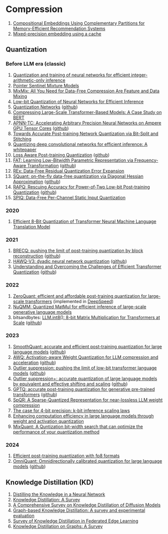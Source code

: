 # Compression
1. [Compositional Embeddings Using Complementary Partitions for Memory-Efficient Recommendation Systems](https://github.com/vvchernov/LLM_info/blob/main/papers/compression/compositional_embedding.pdf)
2. [Mixed-precision embedding using a cache](https://github.com/vvchernov/LLM_info/blob/main/papers/compression/mixed_precision_embedding.pdf)

## Quantization

### Before LLM era (classic)
1. [Quantization and training of neural networks for efficient integer-arithmetic-only inference](https://github.com/vvchernov/LLM_info/blob/main/papers/compression/quantization/before_llm/NN_with_int_arithmetic_only.pdf)
2. [Pointer Sentinel Mixture Models](https://github.com/vvchernov/LLM_info/blob/main/papers/compression/quantization/before_llm/sentinel_mixture_models.pdf)
3. [MixMix: All You Need for Data-Free Compression Are Feature and Data Mixing](https://github.com/vvchernov/LLM_info/blob/main/papers/compression/quantization/before_llm/MixMix.pdf)
4. [Low-bit Quantization of Neural Networks for Efficient Inference](https://github.com/vvchernov/LLM_info/blob/main/papers/compression/quantization/before_llm/low_bit_quant.pdf)
5. [Quantization Networks](https://github.com/vvchernov/LLM_info/blob/main/papers/compression/quantization/before_llm/quantization_networks.pdf) ([github](https://github.com/aliyun/alibabacloud-quantization-networks))
6. [Compressing Large-Scale Transformer-Based Models: A Case Study on BERT](https://github.com/vvchernov/LLM_info/blob/main/papers/compression/quantization/before_llm/compressing_large_scale_transformer_based_models.pdf)
7. [APNN-TC: Accelerating Arbitrary Precision Neural Networks on Ampere GPU Tensor Cores](https://github.com/vvchernov/LLM_info/blob/main/papers/compression/quantization/before_llm/apnn-tc.pdf) ([github](https://github.com/BoyuanFeng/APNN-TC))
8. [Towards Accurate Post-training Network Quantization via Bit-Split and Stitching](https://github.com/vvchernov/LLM_info/blob/main/papers/compression/quantization/before_llm/bit_split.pdf)
9. [Quantizing deep convolutional networks for efficient inference: A whitepaper](https://github.com/vvchernov/LLM_info/blob/main/papers/compression/quantization/before_llm/conv_quant_whitepaper.pdf)
10. [Loss Aware Post-training Quantization](https://github.com/vvchernov/LLM_info/blob/main/papers/compression/quantization/before_llm/loss_aware_ptq.pdf) ([github](https://github.com/ynahshan/nn-quantization-pytorch/tree/master/lapq))
11. [FAT: Learning Low-Bitwidth Parametric Representation via Frequency-Aware Transformation](https://github.com/vvchernov/LLM_info/blob/main/papers/compression/quantization/before_llm/fat.pdf) ([github](https://github.com/ChaofanTao/FAT_Quantization))
12. [REx: Data-Free Residual Quantization Error Expansion](https://github.com/vvchernov/LLM_info/blob/main/papers/compression/quantization/before_llm/REx.pdf)
13. [SQuant: on-the-fly data-free quantization via Diagonal Hessian Approximation](https://github.com/vvchernov/LLM_info/blob/main/papers/compression/quantization/before_llm/SQuant.pdf) ([github](https://github.com/clevercool/SQuant))
14. [RAPQ: Rescuing Accuracy for Power-of-Two Low-bit Post-training Quantization](https://github.com/vvchernov/LLM_info/blob/main/papers/compression/quantization/before_llm/RAPQ.pdf) ([github](https://github.com/BillAmihom/RAPQ))
15. [SPIQ: Data-Free Per-Channel Static Input Quantization](https://github.com/vvchernov/LLM_info/blob/main/papers/compression/quantization/before_llm/SPIQ.pdf)

### 2020
1. [Efficient 8-Bit Quantization of Transformer Neural Machine Language Translation Model](https://github.com/vvchernov/LLM_info/blob/main/papers/compression/quantization/efficient_8bit_quant.pdf)

### 2021
1. [BRECQ: pushing the limit of post-training quantization by block reconstruction](https://github.com/vvchernov/LLM_info/blob/main/papers/compression/quantization/BRECQ.pdf) ([github](https://github.com/yhhhli/BRECQ))
2. [HAWQ-V3: dyadic neural network quantization](https://github.com/vvchernov/LLM_info/blob/main/papers/compression/quantization/HAWQ-v3.pdf) ([github](https://github.com/zhen-dong/hawq.git))
3. [Understanding and Overcoming the Challenges of Efficient Transformer Quantization](https://github.com/vvchernov/LLM_info/blob/main/papers/compression/quantization/efficient_transformer_quant.pdf) ([github](https://github.com/qualcomm-ai-research/transformer-quantization))

### 2022
1. [ZeroQuant: efficient and affordable post-training quantization for large-scale transformers](https://github.com/vvchernov/LLM_info/blob/main/papers/compression/quantization/ZeroQuant.pdf) (implemented in [DeepSpeed](https://github.com/microsoft/DeepSpeed))
2. [NuQMM: Quantized MatMul for efficient inference of large-scale generative language models](https://github.com/vvchernov/LLM_info/blob/main/papers/compression/quantization/NuQMM.pdf)
3. bitsandbytes: [LLM.int8(): 8-bit Matrix Multiplication for Transformers at Scale](https://github.com/vvchernov/LLM_info/blob/main/papers/compression/quantization/llm_int8.pdf) ([github](https://github.com/bitsandbytes-foundation/bitsandbytes))

### 2023
1. [SmoothQuant: accurate and efficient post-training quantization for large language models](https://github.com/vvchernov/LLM_info/blob/main/papers/compression/quantization/SmoothQuant.pdf) ([github](https://github.com/mit-han-lab/smoothquant))
2. [AWQ: Activation-aware Weight Quantization for LLM compression and acceleration](https://github.com/vvchernov/LLM_info/blob/main/papers/compression/quantization/AWQ.pdf) ([github](https://github.com/mit-han-lab/llm-awq))
3. [Outlier suppression: pushing the limit of low-bit transformer language models](https://github.com/vvchernov/LLM_info/blob/main/papers/compression/quantization/OutlierSuppression.pdf) ([github](https://github.com/wimh966/outlier_suppression))
4. [Outlier suppression+: accurate quantization of large language models by equivalent and effective shifting and scaling](https://github.com/vvchernov/LLM_info/blob/main/papers/compression/quantization/OutlierSuppresion_plus.pdf) ([github](https://github.com/ModelTC/Outlier_Suppression_Plus))
5. [GPTQ: accurate post-training quantization for generative pre-trained transformers](https://github.com/vvchernov/LLM_info/blob/main/papers/compression/quantization/GPTQ.pdf) ([github](https://github.com/IST-DASLab/gptq))
6. [SpQR: A Sparse-Quantized Representation for near-lossless LLM weight compression](https://github.com/vvchernov/LLM_info/blob/main/papers/compression/quantization/SpQR.pdf)
7. [The case for 4-bit precision: k-bit inference scaling laws](https://github.com/vvchernov/LLM_info/blob/main/papers/compression/quantization/kbit-inference-scaling-laws.pdf)
8. [Enhancing computation efficiency in large language models through weight and activation quantization](https://github.com/vvchernov/LLM_info/blob/main/papers/compression/quantization/aqas_slac.pdf)
9. [MixQuant: A Quntization bit-width search that can optimize the performance of your quantization method](https://github.com/vvchernov/LLM_info/blob/main/papers/compression/quantization/MixQuant.pdf)

### 2024
1. [Efficient post-training quantization with fp8 formats](https://github.com/vvchernov/LLM_info/blob/main/papers/compression/quantization/fp8_ptq.pdf)
2. [OmniQuant: Omnidirectionally calibrated quantization for large language models](https://github.com/vvchernov/LLM_info/blob/main/papers/compression/quantization/omni_quant.pdf) ([github](https://github.com/OpenGVLab/OmniQuant))

## Knowledge Distillation (KD)
1. [Distilling the Knowledge in a Neural Network](https://github.com/vvchernov/LLM_info/blob/main/papers/compression/distillation/KD.pdf)
2. [Knowledge Distillation: A Survey](https://github.com/vvchernov/LLM_info/blob/main/papers/compression/distillation/KD_survey.pdf)
3. [A Comprehensive Survey on Knowledge Distillation of Diffusion Models](https://github.com/vvchernov/LLM_info/blob/main/papers/compression/distillation/KD_diffusion_models_survey.pdf)
4. [Graph-based Knowledge Distillation: A survey and experimental evaluation](https://github.com/vvchernov/LLM_info/blob/main/papers/compression/distillation/graph_based_KD.pdf)
5. [Survey of Knowledge Distillation in Federated Edge Learning](https://github.com/vvchernov/LLM_info/blob/main/papers/compression/distillation/KD_FL.pdf)
6. [Knowledge Distillation on Graphs: A Survey](https://github.com/vvchernov/LLM_info/blob/main/papers/compression/distillation/KD_on_graphs.pdf)
